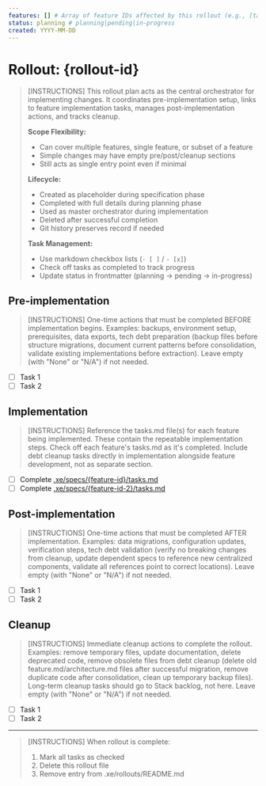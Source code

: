```yaml
---
features: [] # Array of feature IDs affected by this rollout (e.g., [task-scoring, stack-summary])
status: planning # planning|pending|in-progress
created: YYYY-MM-DD
---
```


# Rollout: {rollout-id}

> [INSTRUCTIONS]
> This rollout plan acts as the central orchestrator for implementing changes. It coordinates pre-implementation setup, links to feature implementation tasks, manages post-implementation actions, and tracks cleanup.
>
> **Scope Flexibility:**
>
> - Can cover multiple features, single feature, or subset of a feature
> - Simple changes may have empty pre/post/cleanup sections
> - Still acts as single entry point even if minimal
>
> **Lifecycle:**
>
> - Created as placeholder during specification phase
> - Completed with full details during planning phase
> - Used as master orchestrator during implementation
> - Deleted after successful completion
> - Git history preserves record if needed
>
> **Task Management:**
>
> - Use markdown checkbox lists (`- [ ]` / `- [x]`)
> - Check off tasks as completed to track progress
> - Update status in frontmatter (planning → pending → in-progress)

## Pre-implementation

> [INSTRUCTIONS]
> One-time actions that must be completed BEFORE implementation begins. Examples: backups, environment setup, prerequisites, data exports, tech debt preparation (backup files before structure migrations, document current patterns before consolidation, validate existing implementations before extraction). Leave empty (with "None" or "N/A") if not needed.

- [ ] Task 1
- [ ] Task 2

## Implementation

> [INSTRUCTIONS]
> Reference the tasks.md file(s) for each feature being implemented. These contain the repeatable implementation steps. Check off each feature's tasks.md as it's completed. Include debt cleanup tasks directly in implementation alongside feature development, not as separate section.

- [ ] Complete [.xe/specs/{feature-id}/tasks.md](.xe/specs/{feature-id}/tasks.md)
- [ ] Complete [.xe/specs/{feature-id-2}/tasks.md](.xe/specs/{feature-id-2}/tasks.md)

## Post-implementation

> [INSTRUCTIONS]
> One-time actions that must be completed AFTER implementation. Examples: data migrations, configuration updates, verification steps, tech debt validation (verify no breaking changes from cleanup, update dependent specs to reference new centralized components, validate all references point to correct locations). Leave empty (with "None" or "N/A") if not needed.

- [ ] Task 1
- [ ] Task 2

## Cleanup

> [INSTRUCTIONS]
> Immediate cleanup actions to complete the rollout. Examples: remove temporary files, update documentation, delete deprecated code, remove obsolete files from debt cleanup (delete old feature.md/architecture.md files after successful migration, remove duplicate code after consolidation, clean up temporary backup files). Long-term cleanup tasks should go to Stack backlog, not here. Leave empty (with "None" or "N/A") if not needed.

- [ ] Task 1
- [ ] Task 2

---

> [INSTRUCTIONS]
> When rollout is complete:
>
> 1. Mark all tasks as checked
> 2. Delete this rollout file
> 3. Remove entry from .xe/rollouts/README.md

